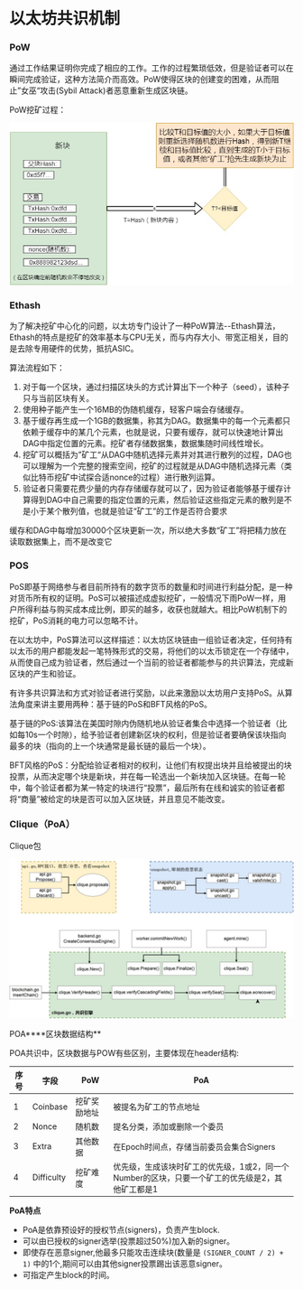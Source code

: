 # 以太坊共识机制

### PoW

通过工作结果证明你完成了相应的工作。工作的过程繁琐低效，但是验证者可以在瞬间完成验证，这种方法简介而高效。PoW使得区块的创建变的困难，从而阻止”女巫“攻击(Sybil Attack)者恶意重新生成区块链。

PoW挖矿过程：

![](/img/whImg/PoW.jpg)



### Ethash

为了解决挖矿中心化的问题，以太坊专门设计了一种PoW算法--Ethash算法，Ethash的特点是挖矿的效率基本与CPU无关，而与内存大小、带宽正相关，目的是去除专用硬件的优势，抵抗ASIC。

算法流程如下：

1. 对于每一个区块，通过扫描区块头的方式计算出下一个种子（seed），该种子只与当前区块有关。
2. 使用种子能产生一个16MB的伪随机缓存，轻客户端会存储缓存。
3. 基于缓存再生成一个1GB的数据集，称其为DAG。数据集中的每一个元素都只依赖于缓存中的某几个元素，也就是说，只要有缓存，就可以快速地计算出DAG中指定位置的元素。挖矿者存储数据集，数据集随时间线性增长。
4. 挖矿可以概括为”矿工“从DAG中随机选择元素并对其进行散列的过程，DAG也可以理解为一个完整的搜索空间，挖矿的过程就是从DAG中随机选择元素（类似比特币挖矿中试探合适nonce的过程）进行散列运算。
5. 验证者只需要花费少量的内存存储缓存就可以了，因为验证者能够基于缓存计算得到DAG中自己需要的指定位置的元素，然后验证这些指定元素的散列是不是小于某个散列值，也就是验证“矿工”的工作是否符合要求 

缓存和DAG中每增加30000个区块更新一次，所以绝大多数“矿工”将把精力放在读取数据集上，而不是改变它



### POS

PoS即基于网络参与者目前所持有的数字货币的数量和时间进行利益分配，是一种对货币所有权的证明。PoS可以被描述成虚拟挖矿，一般情况下雨PoW一样，用户所得利益与购买成本成比例，即买的越多，收获也就越大。相比PoW机制下的挖矿，PoS消耗的电力可以忽略不计。



在以太坊中，PoS算法可以这样描述：以太坊区块链由一组验证者决定，任何持有以太币的用户都能发起一笔特殊形式的交易，将他们的以太币锁定在一个存储中，从而使自己成为验证者，然后通过一个当前的验证者都能参与的共识算法，完成新区块的产生和验证。



有许多共识算法和方式对验证者进行奖励，以此来激励以太坊用户支持PoS。从算法角度来讲主要用两种：基于链的PoS和BFT风格的PoS。

基于链的PoS:该算法在美国时隙内伪随机地从验证者集合中选择一个验证者（比如每10s一个时隙），给予验证者创建新区块的权利，但是验证者要确保该块指向最多的块（指向的上一个块通常是最长链的最后一个块）。

BFT风格的PoS：分配给验证者相对的权利，让他们有权提出块并且给被提出的块投票，从而决定哪个块是新块，并在每一轮选出一个新块加入区块链。在每一轮中，每个验证者都为某一特定的块进行“投票”，最后所有在线和诚实的验证者都将“商量”被给定的块是否可以加入区块链，并且意见不能改变。



### Clique（PoA）

Clique包

![](/img/whImg/clique.jpg)

POA****区块数据结构**

POA共识中，区块数据与POW有些区别，主要体现在header结构:

| 序号 | 字段       | PoW          | PoA                                                          |
| ---- | ---------- | ------------ | ------------------------------------------------------------ |
| 1    | Coinbase   | 挖矿奖励地址 | 被提名为矿工的节点地址                                       |
| 2    | Nonce      | 随机数       | 提名分类，添加或删除一个委员                                 |
| 3    | Extra      | 其他数据     | 在Epoch时间点，存储当前委员会集合Signers                     |
| 4    | Difficulty | 挖矿难度     | 优先级，生成该块时矿工的优先级，1或2，同一个Number的区块，只要一个矿工的优先级是2，其他矿工都是1 |

**PoA特点**

- PoA是依靠预设好的授权节点(signers)，负责产生block.
- 可以由已授权的signer选举(投票超过50%)加入新的signer。
- 即使存在恶意signer,他最多只能攻击连续块(数量是 `(SIGNER_COUNT / 2) + 1)` 中的1个,期间可以由其他signer投票踢出该恶意signer。
- 可指定产生block的时间。


